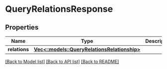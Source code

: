 # QueryRelationsResponse

## Properties
Name | Type | Description | Notes
------------ | ------------- | ------------- | -------------
**relations** | [**Vec<::models::QueryRelationsRelationship>**](QueryRelationsRelationship.md) |  | [optional] 

[[Back to Model list]](../README.md#documentation-for-models) [[Back to API list]](../README.md#documentation-for-api-endpoints) [[Back to README]](../README.md)


